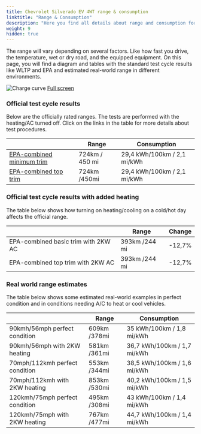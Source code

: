 ```yaml
---
title: Chevrolet Silverado EV 4WT range & consumption
linktitle: "Range & Consumption"
description: "Here you find all details about range and consumption for Chevrolet Silverado EV 4WT."
weight: 9
hidden: true
---
```

<!-- markdownlint-disable MD033 -->
<object type="image/svg+xml" data="../modelnavigation.svg"></object>

The range will vary depending on several factors. Like how fast you drive, the temperature, wet or dry road, and the equipped equipment. On this page, you will find a diagram and tables with the standard test cycle results like WLTP and EPA and estimated real-world range in different environments. 

![Charge curve](../range.svg  "Range information")
[Full screen](../range.svg)

### Official test cycle results

Below are the officially rated ranges. The tests are performed with the heating/AC turned off. Click on the links in the table for more details about test procedures. 

| | Range  | Consumption  |
|----|-----|------|
| [EPA-combined minimum trim](../../../../../guides/understandingrange/epa/) | 724km / 450 mi| 29,4 kWh/100km / 2,1 mi/kWh |
| [EPA-combined top trim](../../../../../guides/understandingrange/epa/) | 724km /450mi| 29,4 kWh/100km / 2,1 mi/kWh  |

### Official test cycle results with added heating

The table below shows how turning on heating/cooling on a cold/hot day affects the official range. 

| | Range  | Change  |
|----|-----|------|
| EPA-combined basic trim with 2KW AC | 393km /244 mi | -12,7%|
| EPA-combined top trim with 2KW AC | 393km /244 mi | -12,7%|

### Real world range estimates

The table below shows some estimated real-world examples in perfect condition and in conditions needing A/C to heat or cool vehicles. 

| | Range  | Consumption  |
|----|-----|------|
| 90kmh/56mph perfect condition | 609km /378mi| 35 kWh/100km / 1,8 mi/kWh |
| 90kmh/56mph with 2KW heating | 581km /361mi| 36,7 kWh/100km / 1,7 mi/kWh |
| 70mph/112kmh perfect condition | 553km /344mi| 38,5 kWh/100km / 1,6 mi/kWh|
| 70mph/112kmh with 2KW heating | 853km /530mi| 40,2 kWh/100km / 1,5 mi/kWh  |
| 120kmh/75mph perfect condition | 495km /308mi| 43 kWh/100km / 1,4 mi/kWh |
| 120kmh/75mph with 2KW heating | 767km /477mi| 44,7 kWh/100km / 1,4 mi/kWh |
